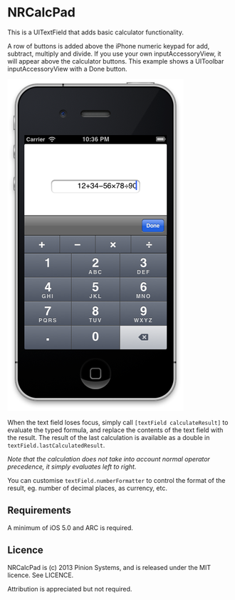 NRCalcPad
=========

This is a UITextField that adds basic calculator functionality.

A row of buttons is added above the iPhone numeric keypad for add, subtract, multiply and divide. If you use your own inputAccessoryView, it will appear above the calculator buttons. This example shows a UIToolbar inputAccessoryView with a Done button.

![Demo screenshot](demo.png)

When the text field loses focus, simply call `[textField calculateResult]` to evaluate the typed formula, and replace the contents of the text field with the result. The result of the last calculation is available as a double in `textField.lastCalculatedResult`.

*Note that the calculation does not take into account normal operator precedence, it simply evaluates left to right.*

You can customise `textField.numberFormatter` to control the format of the result, eg. number of decimal places, as currency, etc.


Requirements
------------
A minimum of iOS 5.0 and ARC is required.


Licence
-------
NRCalcPad is (c) 2013 Pinion Systems, and is released under the MIT licence. See LICENCE.

Attribution is appreciated but not required.
